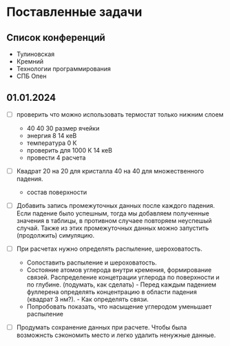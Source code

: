 # Поставленные задачи

## Список конференций

- Тулиновская
- Кремний
- Технологии программирования
- СПБ Опен


## 01.01.2024

- [ ] проверить что можно использовать
	термостат только нижним слоем

	- 40 40 30 размер ячейки
	- энергия  8 14  кеВ
	- температура 0 К
	- проверить для 1000 К 14 кеВ
	- провести 4 расчета

- [ ] Квадрат 20 на 20 для кристалла 40 на 40 для
	множественного падения.

	- состав поверхности

- [ ] Добавить запись промежуточных данных после
	каждого падения. Если падение было успешным,
	тогда мы добавляем полученные значения в таблицы,
	в противном случаее повторяем неуспешый случай.
	Также из этих промежуточных данных можно запустить
	(продолжить) симуляцию.

- [ ] При расчетах нужно определять распыление, шероховатость.

	- Сопоставить распыление и шероховатость.
	- Состояние атомов углерода внутри кремения, формирование связей.
    Распределение концетрации углерода по поверхности и по глубине.
		(подумать, как сделать)
			- Перед каждым падением фуллерена определять концентрацию
				в области падения (квадрат 3 нм?).
			- Как определять связи.
	- Попробовать показать, что насыщение углеродом уменьшает
		распыление

- [ ] Продумать сохранение данных при расчете. Чтобы была возможнсть
	сэкономить место и легко удалить ненужные данные.

